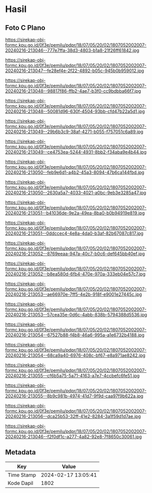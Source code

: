 # Hasil

## Foto C Plano

https://sirekap-obj-formc.kpu.go.id/0f3e/pemilu/pdpr/18/07/05/20/02/1807052002007-20240216-213046--777e7ffa-38d3-4803-b1a8-21f26ff61842.jpg

https://sirekap-obj-formc.kpu.go.id/0f3e/pemilu/pdpr/18/07/05/20/02/1807052002007-20240216-213047--fe28ef4e-2f22-4892-b05c-945b0b959012.jpg

https://sirekap-obj-formc.kpu.go.id/0f3e/pemilu/pdpr/18/07/05/20/02/1807052002007-20240216-213048--98817f86-ffb2-4ae7-b3f0-cc9bdbba66f7.jpg

https://sirekap-obj-formc.kpu.go.id/0f3e/pemilu/pdpr/18/07/05/20/02/1807052002007-20240216-213048--50081d96-630f-4504-93bb-cfd47b22a5d1.jpg

https://sirekap-obj-formc.kpu.go.id/0f3e/pemilu/pdpr/18/07/05/20/02/1807052002007-20240216-213049--29b6b3c9-38af-4271-b055-f757051c6a89.jpg

https://sirekap-obj-formc.kpu.go.id/0f3e/pemilu/pdpr/18/07/05/20/02/1807052002007-20240216-213049--ce4753ea-5244-4931-8bb2-f34aba9e4b44.jpg

https://sirekap-obj-formc.kpu.go.id/0f3e/pemilu/pdpr/18/07/05/20/02/1807052002007-20240216-213050--feb9e6d1-a4b2-45a3-8094-47b6ca144fbd.jpg

https://sirekap-obj-formc.kpu.go.id/0f3e/pemilu/pdpr/18/07/05/20/02/1807052002007-20240216-213050--2630a5a7-4033-4021-a0bc-9eb3e3285a47.jpg

https://sirekap-obj-formc.kpu.go.id/0f3e/pemilu/pdpr/18/07/05/20/02/1807052002007-20240216-213051--b41036de-9e2a-49ea-8ba0-b0b94919e819.jpg

https://sirekap-obj-formc.kpu.go.id/0f3e/pemilu/pdpr/18/07/05/20/02/1807052002007-20240216-213051--0ddccec4-4e8a-4da0-b3af-82b67087c817.jpg

https://sirekap-obj-formc.kpu.go.id/0f3e/pemilu/pdpr/18/07/05/20/02/1807052002007-20240216-213052--8769eeaa-947a-40c7-b0c6-def645bb40ef.jpg

https://sirekap-obj-formc.kpu.go.id/0f3e/pemilu/pdpr/18/07/05/20/02/1807052002007-20240216-213052--b8ea580d-6fb4-470e-970a-333eb04e57c7.jpg

https://sirekap-obj-formc.kpu.go.id/0f3e/pemilu/pdpr/18/07/05/20/02/1807052002007-20240216-213053--ae66970e-7ff5-4e2b-918f-e9001e27445c.jpg

https://sirekap-obj-formc.kpu.go.id/0f3e/pemilu/pdpr/18/07/05/20/02/1807052002007-20240216-213053--57cea35e-0d6c-4abb-838b-5794388d5536.jpg

https://sirekap-obj-formc.kpu.go.id/0f3e/pemilu/pdpr/18/07/05/20/02/1807052002007-20240216-213054--67527b88-f4b8-46a6-995a-a1e6732b4188.jpg

https://sirekap-obj-formc.kpu.go.id/0f3e/pemilu/pdpr/18/07/05/20/02/1807052002007-20240216-213054--68ca9a40-6976-408c-bf67-e8a971ae8242.jpg

https://sirekap-obj-formc.kpu.go.id/0f3e/pemilu/pdpr/18/07/05/20/02/1807052002007-20240216-213055--cf6b5a75-5a71-4163-a7e7-4ccbefc6fe51.jpg

https://sirekap-obj-formc.kpu.go.id/0f3e/pemilu/pdpr/18/07/05/20/02/1807052002007-20240216-213055--8b9c981b-4974-41d7-9f9d-caa97f9b622a.jpg

https://sirekap-obj-formc.kpu.go.id/0f3e/pemilu/pdpr/18/07/05/20/02/1807052002007-20240216-213056--dca25b53-32ff-41e2-8284-3a1f59d1d7ae.jpg

https://sirekap-obj-formc.kpu.go.id/0f3e/pemilu/pdpr/18/07/05/20/02/1807052002007-20240216-213046--f2f0df1c-a277-4a82-92e8-7f8650c30061.jpg


## Metadata

| Key        | Value               |
| ---------- | ------------------- |
| Time Stamp | 2024-02-17 13:05:41 |
| Kode Dapil | 1802                |




